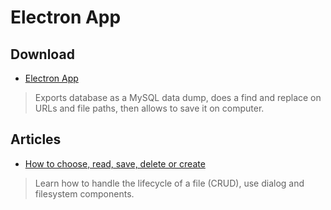 # Electron App


## Download

- [Electron App](https://github.com/electron/electron)
> Exports database as a MySQL data dump, does a find and replace on URLs and file paths, then allows to save it on computer.


## Articles

- [How to choose, read, save, delete or create](https://ourcodeworld.com/articles/read/106/how-to-choose-read-save-delete-or-create-a-file-with-electron-framework)
> Learn how to handle the lifecycle of a file (CRUD), use dialog and filesystem components.
